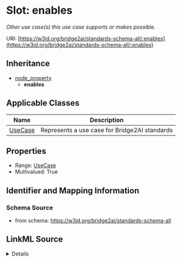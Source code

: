 # Slot: enables
_Other use case(s) this use case supports or makes possible._


URI: [https://w3id.org/bridge2ai/standards-schema-all/:enables](https://w3id.org/bridge2ai/standards-schema-all/:enables)




## Inheritance

* [node_property](node_property.md)
    * **enables**





## Applicable Classes

| Name | Description |
| --- | --- |
[UseCase](UseCase.md) | Represents a use case for Bridge2AI standards






## Properties

* Range: [UseCase](UseCase.md)
* Multivalued: True








## Identifier and Mapping Information







### Schema Source


* from schema: https://w3id.org/bridge2ai/standards-schema-all




## LinkML Source

<details>
```yaml
name: enables
description: Other use case(s) this use case supports or makes possible.
from_schema: https://w3id.org/bridge2ai/standards-schema-all
rank: 1000
is_a: node_property
domain: NamedThing
multivalued: true
alias: enables
domain_of:
- UseCase
range: UseCase

```
</details>